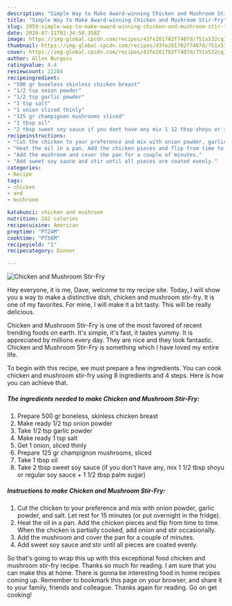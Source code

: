 ```yaml
---
description: "Simple Way to Make Award-winning Chicken and Mushroom Stir-Fry"
title: "Simple Way to Make Award-winning Chicken and Mushroom Stir-Fry"
slug: 2059-simple-way-to-make-award-winning-chicken-and-mushroom-stir-fry
date: 2020-07-31T02:34:50.358Z
image: https://img-global.cpcdn.com/recipes/43fe281702f7407d/751x532cq70/chicken-and-mushroom-stir-fry-recipe-main-photo.jpg
thumbnail: https://img-global.cpcdn.com/recipes/43fe281702f7407d/751x532cq70/chicken-and-mushroom-stir-fry-recipe-main-photo.jpg
cover: https://img-global.cpcdn.com/recipes/43fe281702f7407d/751x532cq70/chicken-and-mushroom-stir-fry-recipe-main-photo.jpg
author: Allen Burgess
ratingvalue: 4.4
reviewcount: 22284
recipeingredient:
- "500 gr boneless skinless chicken breast"
- "1/2 tsp onion powder"
- "1/2 tsp garlic powder"
- "1 tsp salt"
- "1 onion sliced thinly"
- "125 gr champignon mushrooms sliced"
- "1 tbsp oil"
- "2 tbsp sweet soy sauce if you dont have any mix 1 12 tbsp shoyu or regular soy sauce  1 12 tbsp palm sugar"
recipeinstructions:
- "Cut the chicken to your preference and mix with onion powder, garlic powder, and salt. Let rest for 15 minutes (or put overnight in the fridge)."
- "Heat the oil in a pan. Add the chicken pieces and flip from time to time. When the chicken is partially cooked, add onion and stir occasionally."
- "Add the mushroom and cover the pan for a couple of minutes."
- "Add sweet soy sauce and stir until all pieces are coated evenly."
categories:
- Recipe
tags:
- chicken
- and
- mushroom

katakunci: chicken and mushroom 
nutrition: 242 calories
recipecuisine: American
preptime: "PT24M"
cooktime: "PT56M"
recipeyield: "1"
recipecategory: Dinner

---
```



![Chicken and Mushroom Stir-Fry](https://img-global.cpcdn.com/recipes/43fe281702f7407d/751x532cq70/chicken-and-mushroom-stir-fry-recipe-main-photo.jpg)

Hey everyone, it is me, Dave, welcome to my recipe site. Today, I will show you a way to make a distinctive dish, chicken and mushroom stir-fry. It is one of my favorites. For mine, I will make it a bit tasty. This will be really delicious.



Chicken and Mushroom Stir-Fry is one of the most favored of recent trending foods on earth. It's simple, it's fast, it tastes yummy. It is appreciated by millions every day. They are nice and they look fantastic. Chicken and Mushroom Stir-Fry is something which I have loved my entire life.


To begin with this recipe, we must prepare a few ingredients. You can cook chicken and mushroom stir-fry using 8 ingredients and 4 steps. Here is how you can achieve that.

<!--inarticleads1-->

##### The ingredients needed to make Chicken and Mushroom Stir-Fry:

1. Prepare 500 gr boneless, skinless chicken breast
1. Make ready 1/2 tsp onion powder
1. Take 1/2 tsp garlic powder
1. Make ready 1 tsp salt
1. Get 1 onion, sliced thinly
1. Prepare 125 gr champignon mushrooms, sliced
1. Take 1 tbsp oil
1. Take 2 tbsp sweet soy sauce (if you don&#39;t have any, mix 1 1/2 tbsp shoyu or regular soy sauce + 1 1/2 tbsp palm sugar)




<!--inarticleads2-->

##### Instructions to make Chicken and Mushroom Stir-Fry:

1. Cut the chicken to your preference and mix with onion powder, garlic powder, and salt. Let rest for 15 minutes (or put overnight in the fridge).
1. Heat the oil in a pan. Add the chicken pieces and flip from time to time. When the chicken is partially cooked, add onion and stir occasionally.
1. Add the mushroom and cover the pan for a couple of minutes.
1. Add sweet soy sauce and stir until all pieces are coated evenly.




So that's going to wrap this up with this exceptional food chicken and mushroom stir-fry recipe. Thanks so much for reading. I am sure that you can make this at home. There is gonna be interesting food in home recipes coming up. Remember to bookmark this page on your browser, and share it to your family, friends and colleague. Thanks again for reading. Go on get cooking!
